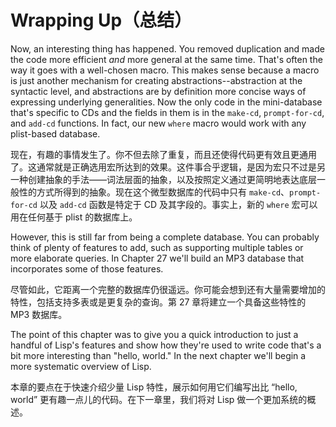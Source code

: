 # Wrapping Up（总结）

Now, an interesting thing has happened. You removed duplication and
made the code more efficient _and_ more general at the same time. That's
often the way it goes with a well-chosen macro. This makes sense
because a macro is just another mechanism for creating
abstractions--abstraction at the syntactic level, and abstractions are
by definition more concise ways of expressing underlying
generalities. Now the only code in the mini-database that's specific
to CDs and the fields in them is in the `make-cd`, `prompt-for-cd`, and
`add-cd` functions. In fact, our new `where` macro would work with any
plist-based database.

现在，有趣的事情发生了。你不但去除了重复，而且还使得代码更有效且更通用了。这通常就是正确选用宏所达到的效果。这件事合乎逻辑，是因为宏只不过是另一种创建抽象的手法——词法层面的抽象，以及按照定义通过更简明地表达底层一般性的方式所得到的抽象。现在这个微型数据库的代码中只有
`make-cd`、`prompt-for-cd` 以及 `add-cd`
函数是特定于 CD 及其字段的。事实上，新的 `where` 宏可以用在任何基于
plist 的数据库上。

However, this is still far from being a complete database. You can
probably think of plenty of features to add, such as supporting
multiple tables or more elaborate queries. In Chapter 27 we'll build
an MP3 database that incorporates some of those features.

尽管如此，它距离一个完整的数据库仍很遥远。你可能会想到还有大量需要增加的特性，包括支持多表或是更复杂的查询。第
27 章将建立一个具备这些特性的 MP3 数据库。

The point of this chapter was to give you a quick introduction to just
a handful of Lisp's features and show how they're used to write code
that's a bit more interesting than "hello, world." In the next chapter
we'll begin a more systematic overview of Lisp.

本章的要点在于快速介绍少量 Lisp 特性，展示如何用它们编写出比 “hello,
world” 更有趣一点儿的代码。在下一章里，我们将对 Lisp 做一个更加系统的概述。
